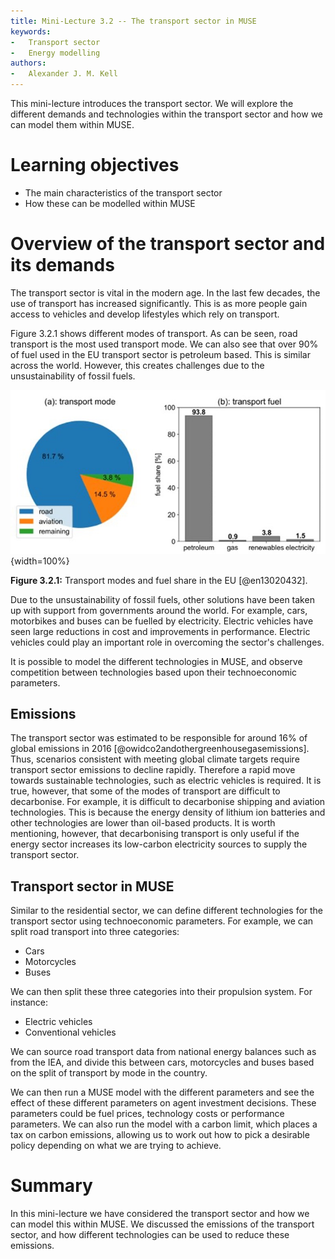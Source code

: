 ```yaml
---
title: Mini-Lecture 3.2 -- The transport sector in MUSE
keywords:
-   Transport sector
-   Energy modelling
authors:
-   Alexander J. M. Kell
---
```


This mini-lecture introduces the transport sector. We will explore the different demands and technologies within the transport sector and how we can model them within MUSE.

# Learning objectives

- The main characteristics of the transport sector
- How these can be modelled within MUSE

# Overview of the transport sector and its demands

The transport sector is vital in the modern age. In the last few decades, the use of transport has increased significantly. This is as more people gain access to vehicles and develop lifestyles which rely on transport.

Figure 3.2.1 shows different modes of transport. As can be seen, road transport is the most used transport mode. We can also see that over 90% of fuel used in the EU transport sector is petroleum based. This is similar across the world. However, this creates challenges due to the unsustainability of fossil fuels. 

![](assets/Figure_3.2.1.jpg){width=100%}

**Figure 3.2.1:** Transport modes and fuel share in the EU [@en13020432].

Due to the unsustainability of fossil fuels, other solutions have been taken up with support from governments around the world. For example, cars, motorbikes and buses can be fuelled by electricity. Electric vehicles have seen large reductions in cost and improvements in performance. Electric vehicles could play an important role in overcoming the sector's challenges. 

It is possible to model the different technologies in MUSE, and observe competition between technologies based upon their technoeconomic parameters.

## Emissions

The transport sector was estimated to be responsible for around 16% of global emissions in 2016 [@owidco2andothergreenhousegasemissions]. Thus, scenarios consistent with meeting global climate targets require transport sector emissions to decline rapidly. Therefore a rapid move towards sustainable technologies, such as electric vehicles is required. It is true, however, that some of the modes of transport are difficult to decarbonise. For example, it is difficult to decarbonise shipping and aviation technologies. This is because the energy density of lithium ion batteries and other technologies are lower than oil-based products. It is worth mentioning, however, that decarbonising transport is only useful if the energy sector increases its low-carbon electricity sources to supply the transport sector. 

## Transport sector in MUSE

Similar to the residential sector, we can define different technologies for the transport sector using technoeconomic parameters. For example, we can split road transport into three categories: 

- Cars
- Motorcycles
- Buses

We can then split these three categories into their propulsion system. For instance:

- Electric vehicles
- Conventional vehicles

We can source road transport data from national energy balances such as from the IEA, and divide this between cars, motorcycles and buses based on the split of transport by mode in the country. 

We can then run a MUSE model with the different parameters and see the effect of these different parameters on agent investment decisions. These parameters could be fuel prices, technology costs or performance parameters. We can also run the model with a carbon limit, which places a tax on carbon emissions, allowing us to work out how to pick a desirable policy depending on what we are trying to achieve.

# Summary

In this mini-lecture we have considered the transport sector and how we can model this within MUSE. We discussed the emissions of the transport sector, and how different technologies can be used to reduce these emissions. 



